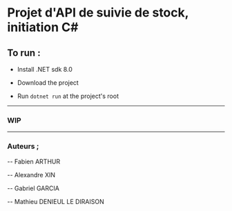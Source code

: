 # Projet d'API de suivie de stock, initiation C#

## To run :

- Install .NET sdk 8.0

- Download the project

- Run `dotnet run` at the project's root

---
### WIP
---

  

### Auteurs ;

-- Fabien ARTHUR

-- Alexandre XIN

-- Gabriel GARCIA

-- Mathieu DENIEUL LE DIRAISON
